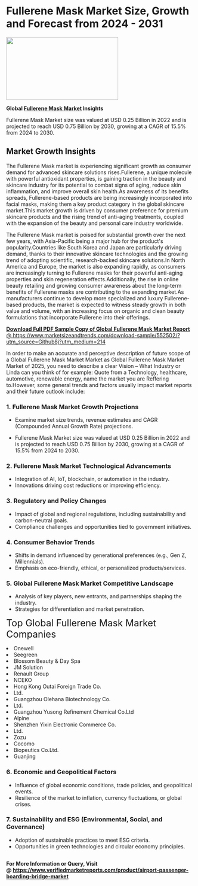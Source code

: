 <H1>Fullerene Mask Market Size, Growth and Forecast from 2024 - 2031</H1><img class="aligncenter size-medium wp-image-584254" src="https://thirdeyenews.in/wp-content/uploads/2024/09/Global-Market-Research-300x168.jpeg" alt="" width="300" height="168" /><p><strong>Global&nbsp;<a href="https://www.marketsizeandtrends.com/download-sample/552502/?utm_source=Github8j?utm_medium=214">Fullerene Mask Market</a> Insights</strong></p><p>Fullerene Mask Market size was valued at USD 0.25 Billion in 2022 and is projected to reach USD 0.75 Billion by 2030, growing at a CAGR of 15.5% from 2024 to 2030.</p><p><h2>Market Growth Insights</h2> <p>The Fullerene Mask market is experiencing significant growth as consumer demand for advanced skincare solutions rises.Fullerene, a unique molecule with powerful antioxidant properties, is gaining traction in the beauty and skincare industry for its potential to combat signs of aging, reduce skin inflammation, and improve overall skin health.As awareness of its benefits spreads, Fullerene-based products are being increasingly incorporated into facial masks, making them a key product category in the global skincare market.This market growth is driven by consumer preference for premium skincare products and the rising trend of anti-aging treatments, coupled with the expansion of the beauty and personal care industry worldwide.</p> <p><a href="#"></a></p> <p>The Fullerene Mask market is poised for substantial growth over the next few years, with Asia-Pacific being a major hub for the product's popularity.Countries like South Korea and Japan are particularly driving demand, thanks to their innovative skincare technologies and the growing trend of adopting scientific, research-backed skincare solutions.In North America and Europe, the market is also expanding rapidly, as consumers are increasingly turning to Fullerene masks for their powerful anti-aging properties and skin regeneration effects.Additionally, the rise in online beauty retailing and growing consumer awareness about the long-term benefits of Fullerene masks are contributing to the expanding market.As manufacturers continue to develop more specialized and luxury Fullerene-based products, the market is expected to witness steady growth in both value and volume, with an increasing focus on organic and clean beauty formulations that incorporate Fullerene into their offerings.<p><a href="#"></p><p><span class=""><strong>Download Full PDF Sample Copy of Global Fullerene Mask Market Report</strong> @ <a href="https://www.marketsizeandtrends.com/download-sample/552502/?utm_source=Github8j?utm_medium=214" target="_blank">https://www.marketsizeandtrends.com/download-sample/552502/?utm_source=Github8j?utm_medium=214</a></span></p><p>In order to make an accurate and perceptive description of future scope of a Global&nbsp;Fullerene Mask Market Market as Global&nbsp;Fullerene Mask Market Market of 2025, you need to describe a clear Vision &ndash; What Industry or Linda can you think of for example: Quote from a Technology, healthcare, automotive, renewable energy, name the market you are Reffering to.However, some general trends and factors usually impact market reports and their future outlook include:</p><h3>1.&nbsp;<strong>Fullerene Mask Market Growth Projections</strong></h3><ul><li>Examine market size trends, revenue estimates and CAGR (Compounded Annual Growth Rate) projections.</li><li><p>Fullerene Mask Market size was valued at USD 0.25 Billion in 2022 and is projected to reach USD 0.75 Billion by 2030, growing at a CAGR of 15.5% from 2024 to 2030.</p></li></ul><h3>2.&nbsp;<strong>Fullerene Mask Market Technological Advancements</strong></h3><ul><li>Integration of AI, IoT, blockchain, or automation in the industry.</li><li>Innovations driving cost reductions or improving efficiency.</li></ul><h3>3.&nbsp;<strong>Regulatory and Policy Changes</strong></h3><ul><li>Impact of global and regional regulations, including sustainability and carbon-neutral goals.</li><li>Compliance challenges and opportunities tied to government initiatives.</li></ul><h3>4.&nbsp;<strong>Consumer Behavior Trends</strong></h3><ul><li>Shifts in demand influenced by generational preferences (e.g., Gen Z, Millennials).</li><li>Emphasis on eco-friendly, ethical, or personalized products/services.</li></ul><h3>5.&nbsp;<strong>Global Fullerene Mask Market Competitive Landscape</strong></h3><ul><li>Analysis of key players, new entrants, and partnerships shaping the industry.</li><li>Strategies for differentiation and market penetration.</li></ul><p data-pm-slice="1 1 []"><span style="color: inherit; font-family: inherit; font-size: 25px;">Top Global Fullerene Mask Market Companies</span></p><div class="" data-test-id=""><p><li>Onewell</li><li> Seegreen</li><li> Blossom Beauty & Day Spa</li><li> JM Solution</li><li> Renault Group</li><li> NCEKO</li><li> Hong Kong Outai Foreign Trade Co.</li><li> Ltd.</li><li> Guangzhou Olehana Biotechnology Co.</li><li> Ltd.</li><li> Guangzhou Yusong Refinement Chemical Co.Ltd</li><li> Alpine</li><li> Shenzhen Yixin Electronic Commerce Co.</li><li> Ltd.</li><li> Zozu</li><li> Cocomo</li><li> Biopeutics Co.Ltd.</li><li> Guanjing</li></p></div><h3>6.&nbsp;<strong>Economic and Geopolitical Factors</strong></h3><ul><li>Influence of global economic conditions, trade policies, and geopolitical events.</li><li>Resilience of the market to inflation, currency fluctuations, or global crises.</li></ul><h3>7.&nbsp;<strong>Sustainability and ESG (Environmental, Social, and Governance)</strong></h3><ul><li>Adoption of sustainable practices to meet ESG criteria.</li><li>Opportunities in green technologies and circular economy principles.</li></ul><h2><strong style="font-size: 14px;">For More Information or Query, Visit @&nbsp;</strong><a style="background-color: #ffffff; font-size: 14px;" href="https://www.marketsizeandtrends.com/report/fullerene-mask-market/" target="_blank">https://www.verifiedmarketreports.com/product/airport-passenger-boarding-bridge-market</a></h2>